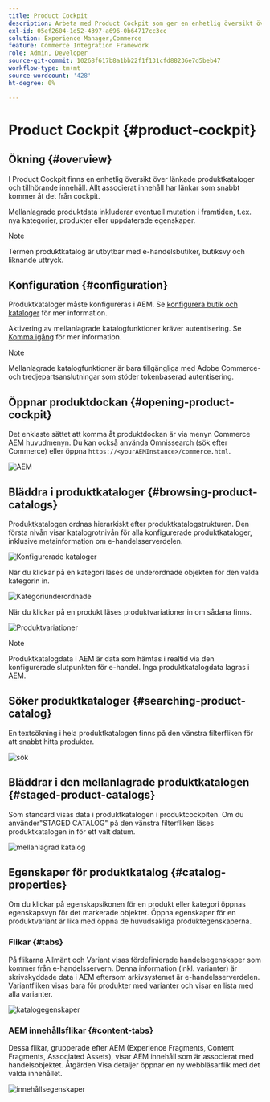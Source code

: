 ```yaml
---
title: Product Cockpit
description: Arbeta med Product Cockpit som ger en enhetlig översikt över länkade produktkataloger och tillhörande innehåll.
exl-id: 05ef2604-1d52-4397-a696-0b64717cc3cc
solution: Experience Manager,Commerce
feature: Commerce Integration Framework
role: Admin, Developer
source-git-commit: 10268f617b8a1bb22f1f131cfd88236e7d5beb47
workflow-type: tm+mt
source-wordcount: '428'
ht-degree: 0%

---
```


# Product Cockpit {#product-cockpit}

## Ökning {#overview}

I Product Cockpit finns en enhetlig översikt över länkade produktkataloger och tillhörande innehåll. Allt associerat innehåll har länkar som snabbt kommer åt det från cockpit.

Mellanlagrade produktdata inkluderar eventuell mutation i framtiden, t.ex. nya kategorier, produkter eller uppdaterade egenskaper.

>[!NOTE]
>
>Termen produktkatalog är utbytbar med e-handelsbutiker, butiksvy och liknande uttryck.

## Konfiguration {#configuration}

Produktkataloger måste konfigureras i AEM. Se [konfigurera butik och kataloger](/help/commerce/cif/getting-started.md#catalog) för mer information.

Aktivering av mellanlagrade katalogfunktioner kräver autentisering. Se [Komma igång](/help/commerce/cif/getting-started.md) för mer information.

>[!NOTE]
>
>Mellanlagrade katalogfunktioner är bara tillgängliga med Adobe Commerce- och tredjepartsanslutningar som stöder tokenbaserad autentisering.

## Öppnar produktdockan {#opening-product-cockpit}

Det enklaste sättet att komma åt produktdockan är via menyn Commerce AEM huvudmenyn. Du kan också använda Omnissearch (sök efter Commerce) eller öppna `https://<yourAEMInstance>/commerce.html`.

![AEM](/help/commerce/cif/assets/aem-menu.png)

## Bläddra i produktkataloger {#browsing-product-catalogs}

Produktkatalogen ordnas hierarkiskt efter produktkatalogstrukturen. Den första nivån visar katalogrotnivån för alla konfigurerade produktkataloger, inklusive metainformation om e-handelsserverdelen.

![Konfigurerade kataloger](/help/commerce/cif/assets/catalog-overview.png)

När du klickar på en kategori läses de underordnade objekten för den valda kategorin in.

![Kategoriunderordnade](/help/commerce/cif/assets/catalog-category-children.png)

När du klickar på en produkt läses produktvariationer in om sådana finns.

![Produktvariationer](/help/commerce/cif/assets/catalog-product-variation.png)

>[!NOTE]
>
>Produktkatalogdata i AEM är data som hämtas i realtid via den konfigurerade slutpunkten för e-handel. Inga produktkatalogdata lagras i AEM.

## Söker produktkataloger {#searching-product-catalog}

En textsökning i hela produktkatalogen finns på den vänstra filterfliken för att snabbt hitta produkter.

![sök](/help/commerce/cif/assets/search-cockpit.png)

## Bläddrar i den mellanlagrade produktkatalogen {#staged-product-catalogs}

Som standard visas data i produktkatalogen i produktcockpiten. Om du använder&quot;STAGED CATALOG&quot; på den vänstra filterfliken läses produktkatalogen in för ett valt datum.

![mellanlagrad katalog](/help/commerce/cif/assets/staged-cockpit.png)

## Egenskaper för produktkatalog {#catalog-properties}

Om du klickar på egenskapsikonen för en produkt eller kategori öppnas egenskapsvyn för det markerade objektet. Öppna egenskaper för en produktvariant är lika med öppna de huvudsakliga produktegenskaperna.

### Flikar {#tabs}

På flikarna Allmänt och Variant visas fördefinierade handelsegenskaper som kommer från e-handelsservern. Denna information (inkl. varianter) är skrivskyddade data i AEM eftersom arkivsystemet är e-handelsserverdelen. Variantfliken visas bara för produkter med varianter och visar en lista med alla varianter.

![katalogegenskaper](/help/commerce/cif/assets/catalog-properties.png)

### AEM innehållsflikar {#content-tabs}

Dessa flikar, grupperade efter AEM (Experience Fragments, Content Fragments, Associated Assets), visar AEM innehåll som är associerat med handelsobjektet. Åtgärden Visa detaljer öppnar en ny webbläsarflik med det valda innehållet.

![innehållsegenskaper](/help/commerce/cif/assets/content-properties.png)
